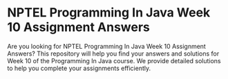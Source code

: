 # NPTEL Programming In Java Week 10 Assignment Answers

Are you looking for NPTEL Programming In Java Week 10 Assignment Answers? This repository will help you find your answers and solutions for Week 10 of the Programming In Java course. We provide detailed solutions to help you complete your assignments efficiently.